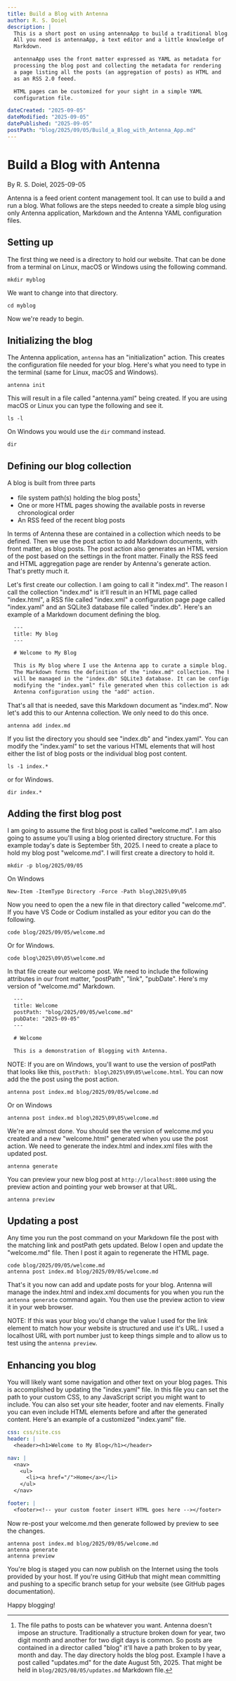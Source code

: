 ```yaml
---
title: Build a Blog with Antenna
author: R. S. Doiel
description: |
  This is a short post on using antennaApp to build a traditional blog.
  All you need is antennaApp, a text editor and a little knowledge of
  Markdown.

  antennaApp uses the front matter expressed as YAML as metadata for
  processing the blog post and collecting the metadata for rendering
  a page listing all the posts (an aggregation of posts) as HTML and
  as an RSS 2.0 feeed.

  HTML pages can be customized for your sight in a simple YAML
  configuration file.

dateCreated: "2025-09-05"
dateModified: "2025-09-05"
datePublished: "2025-09-05"
postPath: "blog/2025/09/05/Build_a_Blog_with_Antenna_App.md"
---
```


# Build a Blog with Antenna

By R. S. Doiel, 2025-09-05

Antenna is a feed orient content management tool. It can use to build a and run a blog. What follows are the steps needed to create a simple blog using only Antenna application, Markdown and the Antenna YAML configuration files.

## Setting up

The first thing we need is a directory to hold our website. That can be done from a terminal on Linux, macOS or Windows using the following command.

~~~shell
mkdir myblog
~~~

We want to change into that directory.

~~~shell
cd myblog
~~~

Now we're ready to begin.

## Initializing the blog

The Antenna application, `antenna` has an "initialization" action. This creates the configuration file needed for your blog. Here's what you need to type in the terminal (same for Linux, macOS and Windows).

~~~shell
antenna init
~~~

This will result in a file called "antenna.yaml" being created. If you are using macOS or Linux you can type the following and see it.

~~~shell
ls -l
~~~

On Windows you would use the `dir` command instead.

~~~shell
dir
~~~

## Defining our blog collection

A blog is built from three parts

- file system path(s) holding the blog posts[^1]
- One or more HTML pages showing the available posts in reverse chronological order
- An RSS feed of the recent blog posts

[^1]: The file paths to posts can be whatever you want. Antenna doesn't impose an structure. Traditionally a structure broken down for year, two digit month and another for two digit days is common. So posts are contained in a director called "blog" it'll have a path broken to by year, month and day. The day directory holds the blog post. Example I have a post called "updates.md" for the date August 5th, 2025. That might be held in `blog/2025/08/05/updates.md` Markdown file.

In terms of Antenna these are contained in a collection which needs to be defined. Then
we use the post action to add Markdown documents, with front matter, as blog posts. The post
action also generates an HTML version of the post based on the settings in the front matter. Finally
the RSS feed and HTML aggregation page are render by Antenna's generate action. That's pretty much it.

Let's first create our collection. I am going to call it "index.md". The reason I call the collection "index.md" is it'll result in an HTML page called "index.html", a RSS file called "index.xml" a configuration page page called "index.yaml" and an SQLite3 database file called "index.db".  Here's an example of a Markdown document defining the blog.

~~~markdown
  ---
  title: My blog
  ---

  # Welcome to My Blog

  This is My blog where I use the Antenna app to curate a simple blog.
  The Markdown forms the definition of the "index.md" collection. The blog
  will be managed in the "index.db" SQLite3 database. It can be configured by
  modifying the "index.yaml" file generated when this collection is added to the
  Antenna configuration using the "add" action.
~~~

That's all that is needed, save this Markdown document as "index.md". Now let's add this to our Antenna collection. We only need to do this once.

~~~shell
antenna add index.md
~~~

If you list the directory you should see "index.db" and "index.yaml". You can modify the "index.yaml" to set the various HTML elements that will host either the list of blog posts or the individual blog post content.

~~~shell
ls -1 index.*
~~~

or for Windows.

~~~shell
dir index.*
~~~

## Adding the first blog post

I am going to assume the first blog post is called "welcome.md". I am also going to assume you'll using a blog oriented directory structure. For this example today's date is September 5th, 2025. I need to create a place to hold my blog post "welcome.md". I will first create a directory to hold it.

~~~shell
mkdir -p blog/2025/09/05
~~~

On Windows

~~~shell
New-Item -ItemType Directory -Force -Path blog\2025\09\05
~~~

Now you need to open the a new file in that directory called "welcome.md". If you have VS Code or Codium installed as your editor you can do the following.

~~~shell
code blog/2025/09/05/welcome.md
~~~

Or for Windows.

~~~shell
code blog\2025\09\05\welcome.md
~~~

In that file create our welcome post. We need to include the following attributes in our front matter, "postPath", "link", "pubDate". Here's my version of "welcome.md" Markdown.

~~~markdown
  ---
  title: Welcome
  postPath: "blog/2025/09/05/welcome.md"
  pubDate: "2025-09-05"
  ---

  # Welcome

  This is a demonstration of Blogging with Antenna.

~~~

NOTE: If you are on Windows, you'll want to use the version of postPath that looks like this, `postPath: blog\2025\09\05\welcome.html`. You can now add the the post using the post action.

~~~shell
antenna post index.md blog/2025/09/05/welcome.md
~~~

Or on Windows

~~~shell
antenna post index.md blog\2025\09\05\welcome.md
~~~

We're are almost done. You should see the version of welcome.md you created and a new "welcome.html" generated when you use the post action. We need to generate the index.html and index.xml files with the updated post.

~~~shell
antenna generate
~~~

You can preview your new blog post at `http://localhost:8000` using the preview action and pointing your web browser at that URL.

~~~shell
antenna preview
~~~

## Updating a post

Any time you run the post command on your Markdown file the post with the matching link and postPath gets updated. Below I open and update the "welcome.md" file. Then I post it again to regenerate the HTML page.

~~~shell
code blog/2025/09/05/welcome.md
antenna post index.md blog/2025/09/05/welcome.md
~~~

That's it you now can add and update posts for your blog. Antenna will manage the index.html and index.xml documents for you when you run the `antenna generate` command again. You then use the preview action to view it in your web browser.

NOTE: If this was your blog you'd change the value I used for the link element to match how your website is structured and use it's URL.  I used a localhost URL with port number just to keep things simple and to allow us to test using the `antenna preview`.

## Enhancing you blog 

You will likely want some navigation and other text on your blog pages. This is accomplished by updating the "index.yaml" file. In this file you can set the path to your custom CSS, to any JavaScript script you might want to include. You can also set your site header, footer and nav elements. Finally you can even include HTML elements before and after the generated content. Here's an example of a customized "index.yaml" file.


~~~yaml
css: css/site.css
header: |
  <header><h1>Welcome to My Blog</h1></header>

nav: |
  <nav>
    <ul>
      <li><a href="/">Home</a></li>
    </ul>
  </nav>

footer: |
  <footer><!-- your custom footer insert HTML goes here --></footer>
~~~

Now re-post your welcome.md then generate followed by preview to see the changes.

~~~shell
antenna post index.md blog/2025/09/05/welcome.md
antenna generate
antenna preview
~~~

You're blog is staged you can now publish on the Internet using the tools provided by your host. If you're using GitHub that might mean committing and pushing to a specific branch setup for your website (see GitHub pages documentation). 

Happy blogging!
